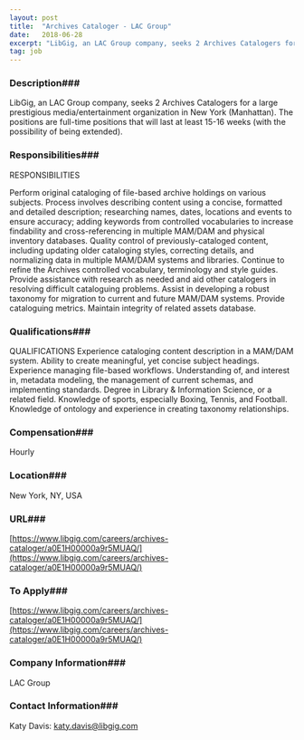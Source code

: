 ```yaml
---
layout: post
title:  "Archives Cataloger - LAC Group"
date:   2018-06-28
excerpt: "LibGig, an LAC Group company, seeks 2 Archives Catalogers for a large prestigious media/entertainment organization in New York (Manhattan). The positions are full-time positions that will last at least 15-16 weeks (with the possibility of being extended). "
tag: job
---
```


### Description###

LibGig, an LAC Group company, seeks 2 Archives Catalogers for a large prestigious media/entertainment organization in New York (Manhattan). The positions are full-time positions that will last at least 15-16 weeks (with the possibility of being extended). 


### Responsibilities###

RESPONSIBILITIES

Perform original cataloging of file-based archive holdings on various subjects. Process involves describing content using a concise, formatted and detailed description; researching names, dates, locations and events to ensure accuracy; adding keywords from controlled vocabularies to increase findability and cross-referencing in multiple MAM/DAM and physical inventory databases.
Quality control of previously-cataloged content, including updating older cataloging styles, correcting details, and normalizing data in multiple MAM/DAM systems and libraries.
Continue to refine the Archives controlled vocabulary, terminology and style guides.
Provide assistance with research as needed and aid other catalogers in resolving difficult cataloguing problems.
Assist in developing a robust taxonomy for migration to current and future MAM/DAM systems.
Provide cataloguing metrics.
Maintain integrity of related assets database.


### Qualifications###

QUALIFICATIONS
Experience cataloging content description in a MAM/DAM system.
Ability to create meaningful, yet concise subject headings.
Experience managing file-based workflows.
Understanding of, and interest in, metadata modeling, the management of current schemas, and implementing standards.
Degree in Library & Information Science, or a related field.
Knowledge of sports, especially Boxing, Tennis, and Football.
Knowledge of ontology and experience in creating taxonomy relationships.


### Compensation###

Hourly


### Location###

New York, NY, USA


### URL###

[https://www.libgig.com/careers/archives-cataloger/a0E1H00000a9r5MUAQ/](https://www.libgig.com/careers/archives-cataloger/a0E1H00000a9r5MUAQ/)

### To Apply###

[https://www.libgig.com/careers/archives-cataloger/a0E1H00000a9r5MUAQ/](https://www.libgig.com/careers/archives-cataloger/a0E1H00000a9r5MUAQ/)


### Company Information###

LAC Group


### Contact Information###

Katy Davis: katy.davis@libgig.com

